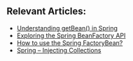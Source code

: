 ## Relevant Articles:

- [Understanding getBean() in Spring](https://www.baeldung.com/spring-getbean)
- [Exploring the Spring BeanFactory API](http://www.baeldung.com/spring-beanfactory)
- [How to use the Spring FactoryBean?](http://www.baeldung.com/spring-factorybean)
- [Spring – Injecting Collections](http://www.baeldung.com/spring-injecting-collections)

